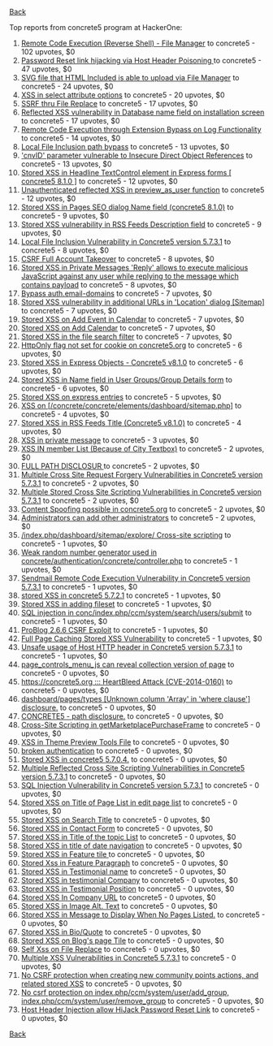 [Back](../README.md)

Top reports from concrete5 program at HackerOne:

1. [Remote Code Execution (Reverse Shell) - File Manager](https://hackerone.com/reports/768322) to concrete5 - 102 upvotes, $0
2. [Password Reset link hijacking via Host Header Poisoning ](https://hackerone.com/reports/226659) to concrete5 - 47 upvotes, $0
3. [SVG file that HTML Included is able to upload via File Manager](https://hackerone.com/reports/437863) to concrete5 - 24 upvotes, $0
4. [XSS in select attribute options](https://hackerone.com/reports/753567) to concrete5 - 20 upvotes, $0
5. [SSRF thru File Replace](https://hackerone.com/reports/243865) to concrete5 - 17 upvotes, $0
6. [Reflected XSS vulnerability in Database name field on installation screen](https://hackerone.com/reports/289330) to concrete5 - 17 upvotes, $0
7. [Remote Code Execution through Extension Bypass on Log Functionality](https://hackerone.com/reports/841947) to concrete5 - 14 upvotes, $0
8. [Local File Inclusion path bypass](https://hackerone.com/reports/147570) to concrete5 - 13 upvotes, $0
9. ['cnvID' parameter vulnerable to Insecure Direct Object References](https://hackerone.com/reports/265284) to concrete5 - 13 upvotes, $0
10. [Stored XSS in Headline TextControl element in Express forms [ concrete5 8.1.0 ]](https://hackerone.com/reports/230278) to concrete5 - 12 upvotes, $0
11. [Unauthenticated reflected XSS in preview_as_user function](https://hackerone.com/reports/643442) to concrete5 - 12 upvotes, $0
12. [Stored XSS in Pages SEO dialog Name field (concrete5 8.1.0)](https://hackerone.com/reports/230029) to concrete5 - 9 upvotes, $0
13. [Stored XSS vulnerability in RSS Feeds Description field](https://hackerone.com/reports/248133) to concrete5 - 9 upvotes, $0
14. [Local File Inclusion Vulnerability in Concrete5 version 5.7.3.1](https://hackerone.com/reports/59665) to concrete5 - 8 upvotes, $0
15. [CSRF Full Account Takeover](https://hackerone.com/reports/152052) to concrete5 - 8 upvotes, $0
16. [Stored XSS in Private Messages 'Reply' allows to execute malicious JavaScript against any user while replying to the message which contains payload](https://hackerone.com/reports/247517) to concrete5 - 8 upvotes, $0
17. [Bypass auth.email-domains](https://hackerone.com/reports/4795) to concrete5 - 7 upvotes, $0
18. [Stored XSS vulnerability in additional URLs in 'Location' dialog [Sitemap]](https://hackerone.com/reports/251358) to concrete5 - 7 upvotes, $0
19. [Stored XSS on Add Event in Calendar](https://hackerone.com/reports/300532) to concrete5 - 7 upvotes, $0
20. [Stored XSS on Add Calendar](https://hackerone.com/reports/300571) to concrete5 - 7 upvotes, $0
21. [Stored XSS in the file search filter](https://hackerone.com/reports/873584) to concrete5 - 7 upvotes, $0
22. [HttpOnly flag not set for cookie on concrete5.org](https://hackerone.com/reports/4792) to concrete5 - 6 upvotes, $0
23. [Stored XSS in Express Objects - Concrete5 v8.1.0](https://hackerone.com/reports/221325) to concrete5 - 6 upvotes, $0
24. [Stored XSS in Name field in User Groups/Group Details form](https://hackerone.com/reports/247521) to concrete5 - 6 upvotes, $0
25. [Stored XSS on express entries](https://hackerone.com/reports/873474) to concrete5 - 5 upvotes, $0
26. [XSS on [/concrete/concrete/elements/dashboard/sitemap.php]](https://hackerone.com/reports/6853) to concrete5 - 4 upvotes, $0
27. [Stored XSS in RSS Feeds Title (Concrete5 v8.1.0)](https://hackerone.com/reports/221380) to concrete5 - 4 upvotes, $0
28. [XSS in private message](https://hackerone.com/reports/4826) to concrete5 - 3 upvotes, $0
29. [XSS IN member List (Because of City Textbox)](https://hackerone.com/reports/4839) to concrete5 - 2 upvotes, $0
30. [FULL PATH DISCLOSUR ](https://hackerone.com/reports/7736) to concrete5 - 2 upvotes, $0
31. [Multiple Cross Site Request Forgery Vulnerabilities in Concrete5 version 5.7.3.1](https://hackerone.com/reports/59660) to concrete5 - 2 upvotes, $0
32. [Multiple Stored Cross Site Scripting Vulnerabilities in Concrete5 version 5.7.3.1](https://hackerone.com/reports/59662) to concrete5 - 2 upvotes, $0
33. [Content Spoofing possible in concrete5.org](https://hackerone.com/reports/168078) to concrete5 - 2 upvotes, $0
34. [Administrators can add other administrators](https://hackerone.com/reports/304642) to concrete5 - 2 upvotes, $0
35. [/index.php/dashboard/sitemap/explore/ Cross-site scripting](https://hackerone.com/reports/4808) to concrete5 - 1 upvotes, $0
36. [Weak random number generator used in concrete/authentication/concrete/controller.php](https://hackerone.com/reports/31171) to concrete5 - 1 upvotes, $0
37. [Sendmail Remote Code Execution Vulnerability in Concrete5 version 5.7.3.1](https://hackerone.com/reports/59663) to concrete5 - 1 upvotes, $0
38. [stored XSS in concrete5 5.7.2.1](https://hackerone.com/reports/38890) to concrete5 - 1 upvotes, $0
39. [Stored XSS in adding fileset](https://hackerone.com/reports/42248) to concrete5 - 1 upvotes, $0
40. [SQL injection in conc/index.php/ccm/system/search/users/submit](https://hackerone.com/reports/38778) to concrete5 - 1 upvotes, $0
41. [ProBlog 2.6.6 CSRF Exploit](https://hackerone.com/reports/133847) to concrete5 - 1 upvotes, $0
42. [Full Page Caching Stored XSS Vulnerability](https://hackerone.com/reports/148300) to concrete5 - 1 upvotes, $0
43. [Unsafe usage of Host HTTP header in Concrete5 version 5.7.3.1](https://hackerone.com/reports/59666) to concrete5 - 1 upvotes, $0
44. [page_controls_menu_js can reveal collection version of page](https://hackerone.com/reports/4938) to concrete5 - 0 upvotes, $0
45. [https://concrete5.org ::: HeartBleed Attack (CVE-2014-0160)](https://hackerone.com/reports/6475) to concrete5 - 0 upvotes, $0
46. [dashboard/pages/types [Unknown column 'Array' in 'where clause'] disclosure.](https://hackerone.com/reports/4811) to concrete5 - 0 upvotes, $0
47. [CONCRETE5 - path disclosure.](https://hackerone.com/reports/4931) to concrete5 - 0 upvotes, $0
48. [Cross-Site Scripting in getMarketplacePurchaseFrame](https://hackerone.com/reports/6843) to concrete5 - 0 upvotes, $0
49. [XSS in Theme Preview Tools File](https://hackerone.com/reports/4777) to concrete5 - 0 upvotes, $0
50. [broken authentication](https://hackerone.com/reports/23921) to concrete5 - 0 upvotes, $0
51. [Stored XSS in concrete5 5.7.0.4.](https://hackerone.com/reports/30019) to concrete5 - 0 upvotes, $0
52. [Multiple Reflected Cross Site Scripting Vulnerabilities in Concrete5 version 5.7.3.1](https://hackerone.com/reports/59661) to concrete5 - 0 upvotes, $0
53. [SQL Injection Vulnerability in Concrete5 version 5.7.3.1](https://hackerone.com/reports/59664) to concrete5 - 0 upvotes, $0
54. [Stored XSS on Title of Page List in edit page list](https://hackerone.com/reports/50554) to concrete5 - 0 upvotes, $0
55. [Stored XSS on Search Title](https://hackerone.com/reports/50556) to concrete5 - 0 upvotes, $0
56. [Stored XSS in Contact Form](https://hackerone.com/reports/50564) to concrete5 - 0 upvotes, $0
57. [Stored XSS in Title of the topic List](https://hackerone.com/reports/50626) to concrete5 - 0 upvotes, $0
58. [Stored XSS in title of date navigation](https://hackerone.com/reports/50627) to concrete5 - 0 upvotes, $0
59. [Stored XSS in Feature tile ](https://hackerone.com/reports/50639) to concrete5 - 0 upvotes, $0
60. [Stored Xss in Feature Paragraph](https://hackerone.com/reports/50642) to concrete5 - 0 upvotes, $0
61. [Stored XSS in  Testimonial  name](https://hackerone.com/reports/50644) to concrete5 - 0 upvotes, $0
62. [Stored XSS in testimonial Company](https://hackerone.com/reports/50656) to concrete5 - 0 upvotes, $0
63. [Stored XSS in Testimonial Position](https://hackerone.com/reports/50645) to concrete5 - 0 upvotes, $0
64. [Stored XSS In Company URL](https://hackerone.com/reports/50662) to concrete5 - 0 upvotes, $0
65. [Stored XSS in Image Alt. Text](https://hackerone.com/reports/50782) to concrete5 - 0 upvotes, $0
66. [Stored XSS in Message to Display When No Pages Listed.](https://hackerone.com/reports/50780) to concrete5 - 0 upvotes, $0
67. [Stored XSS in Bio/Quote](https://hackerone.com/reports/50779) to concrete5 - 0 upvotes, $0
68. [Stored XSS on Blog's page Tile](https://hackerone.com/reports/50552) to concrete5 - 0 upvotes, $0
69. [Self Xss on File Replace](https://hackerone.com/reports/50481) to concrete5 - 0 upvotes, $0
70. [Multiple XSS Vulnerabilities in Concrete5 5.7.3.1](https://hackerone.com/reports/62294) to concrete5 - 0 upvotes, $0
71. [No CSRF protection when creating new community points actions, and related stored XSS](https://hackerone.com/reports/65808) to concrete5 - 0 upvotes, $0
72. [No csrf protection on index.php/ccm/system/user/add_group, index.php/ccm/system/user/remove_group](https://hackerone.com/reports/64184) to concrete5 - 0 upvotes, $0
73. [Host Header Injection allow HiJack Password Reset Link](https://hackerone.com/reports/301592) to concrete5 - 0 upvotes, $0


[Back](../README.md)